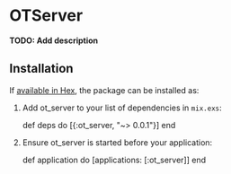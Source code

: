 # OTServer

**TODO: Add description**

## Installation

If [available in Hex](https://hex.pm/docs/publish), the package can be installed as:

  1. Add ot_server to your list of dependencies in `mix.exs`:

        def deps do
          [{:ot_server, "~> 0.0.1"}]
        end

  2. Ensure ot_server is started before your application:

        def application do
          [applications: [:ot_server]]
        end
